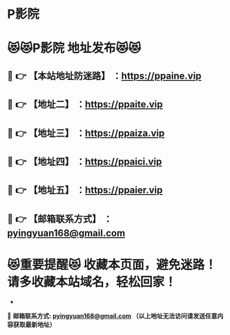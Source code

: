 # P影院
:heart_eyes_cat::heart_eyes_cat:P影院 地址发布:heart_eyes_cat::heart_eyes_cat:
==
:kiss: :point_right: 【本站地址防迷路】 ：https://ppaine.vip
------
:kiss: :point_right: 【地址二】 ：https://ppaite.vip
------
:kiss: :point_right: 【地址三】 ：https://ppaiza.vip
------
:kiss: :point_right: 【地址四】 ：https://ppaici.vip
------
:kiss: :point_right: 【地址五】 ：https://ppaier.vip
------
:kiss: :point_right: 【邮箱联系方式】 ：pyingyuan168@gmail.com
------
:heart_eyes_cat:重要提醒:heart_eyes_cat: 收藏本页面，避免迷路！请多收藏本站域名，轻松回家！
==

-

:love_letter: __邮箱联系方式: pyingyuan168@gmail.com （以上地址无法访问请发送任意内容获取最新地址）__
